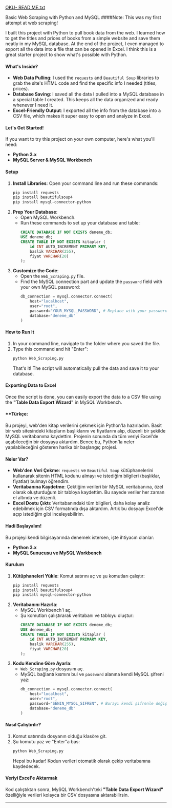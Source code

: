 [OKU- READ ME.txt](https://github.com/user-attachments/files/22129074/OKU-.READ.ME.txt)

Basic Web Scraping with Python and MySQL
####Note: This was my first attempt at web scraping!

I built this project with Python to pull book data from the web. I learned how to get the titles and prices of books from a simple website and save them neatly in my MySQL database. At the end of the project, I even managed to export all the data into a file that can be opened in Excel. I think this is a great starter project to show what's possible with Python.

#### **What's Inside?**

-   **Web Data Pulling**: I used the `requests` and `Beautiful Soup` libraries to grab the site's HTML code and find the specific info I needed (titles, prices).
-   **Database Saving**: I saved all the data I pulled into a MySQL database in a special table I created. This keeps all the data organized and ready whenever I need it.
-   **Excel-Friendly Output**: I exported all the info from the database into a CSV file, which makes it super easy to open and analyze in Excel.

#### **Let's Get Started!**

If you want to try this project on your own computer, here's what you'll need:

-   **Python 3.x**
-   **MySQL Server & MySQL Workbench**

#### **Setup**

1.  **Install Libraries**: Open your command line and run these commands:
    ```bash
    pip install requests
    pip install beautifulsoup4
    pip install mysql-connector-python
    ```
2.  **Prep Your Database**:
    -   Open MySQL Workbench.
    -   Run these commands to set up your database and table:
        ```sql
        CREATE DATABASE IF NOT EXISTS deneme_db;
        USE deneme_db;
        CREATE TABLE IF NOT EXISTS kitaplar (
            id INT AUTO_INCREMENT PRIMARY KEY,
            baslik VARCHAR(255),
            fiyat VARCHAR(20)
        );
        ```
3.  **Customize the Code**:
    -   Open the `Web_Scraping.py` file.
    -   Find the MySQL connection part and update the `password` field with your own MySQL password:
        ```python
        db_connection = mysql.connector.connect(
            host="localhost",
            user="root",
            password="YOUR_MYSQL_PASSWORD", # Replace with your password
            database="deneme_db"
        )
        ```

#### **How to Run It**

1.  In your command line, navigate to the folder where you saved the file.
2.  Type this command and hit "Enter":
    ```bash
    python Web_Scraping.py
    ```
    That's it! The script will automatically pull the data and save it to your database.

#### **Exporting Data to Excel**

Once the script is done, you can easily export the data to a CSV file using the **"Table Data Export Wizard"** in MySQL Workbench.

#### **Türkçe:

Bu projeyi, web'den kitap verilerini çekmek için Python'la hazırladım. Basit bir web sitesindeki kitapların başlıklarını ve fiyatlarını alıp, düzenli bir şekilde MySQL veritabanıma kaydettim. Projenin sonunda da tüm veriyi Excel'de açabileceğin bir dosyaya aktardım. Bence bu, Python'la neler yapılabileceğini gösteren harika bir başlangıç projesi.

#### **Neler Var?**

-   **Web'den Veri Çekme**: `requests` ve `Beautiful Soup` kütüphanelerini kullanarak sitenin HTML kodunu almayı ve istediğim bilgileri (başlıklar, fiyatlar) bulmayı öğrendim.
-   **Veritabanına Kaydetme**: Çektiğim verileri bir MySQL veritabanına, özel olarak oluşturduğum bir tabloya kaydettim. Bu sayede veriler her zaman el altında ve düzenli.
-   **Excel Dostu Çıktı**: Veritabanındaki tüm bilgileri, daha kolay analiz edebilmek için CSV formatında dışa aktardım. Artık bu dosyayı Excel'de açıp istediğim gibi inceleyebilirim.

#### **Hadi Başlayalım!**

Bu projeyi kendi bilgisayarında denemek istersen, işte ihtiyacın olanlar:

-   **Python 3.x**
-   **MySQL Sunucusu ve MySQL Workbench**

#### **Kurulum**

1.  **Kütüphaneleri Yükle**: Komut satırını aç ve şu komutları çalıştır:
    ```bash
    pip install requests
    pip install beautifulsoup4
    pip install mysql-connector-python
    ```
2.  **Veritabanını Hazırla**:
    -   MySQL Workbench'i aç.
    -   Şu komutları çalıştırarak veritabanı ve tabloyu oluştur:
        ```sql
        CREATE DATABASE IF NOT EXISTS deneme_db;
        USE deneme_db;
        CREATE TABLE IF NOT EXISTS kitaplar (
            id INT AUTO_INCREMENT PRIMARY KEY,
            baslik VARCHAR(255),
            fiyat VARCHAR(20)
        );
        ```
3.  **Kodu Kendine Göre Ayarla**:
    -   `Web_Scraping.py` dosyasını aç.
    -   MySQL bağlantı kısmını bul ve `password` alanına kendi MySQL şifreni yaz:
        ```python
        db_connection = mysql.connector.connect(
            host="localhost",
            user="root",
            password="SENIN_MYSQL_SIFREN", # Burayı kendi şifrenle değiştir
            database="deneme_db"
        )
        ```

#### **Nasıl Çalıştırılır?**

1.  Komut satırında dosyanın olduğu klasöre git.
2.  Şu komutu yaz ve "Enter"a bas:
    ```bash
    python Web_Scraping.py
    ```
    Hepsi bu kadar! Kodun verileri otomatik olarak çekip veritabanına kaydedecek.

#### **Veriyi Excel'e Aktarmak**

Kod çalıştıktan sonra, MySQL Workbench'teki **"Table Data Export Wizard"** özelliğiyle verileri kolayca bir CSV dosyasına aktarabilirsin.

---
